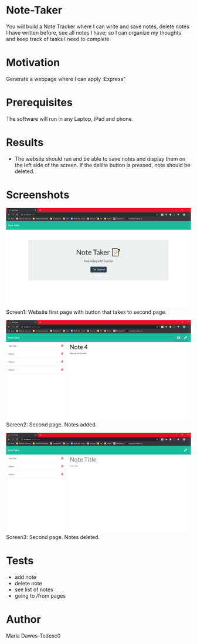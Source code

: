 # Note-Taker
You will build a Note Tracker where I can write and save notes, delete notes I have written before, see all notes I have; so I can organize my thoughts and keep track of tasks I need to complete

# Motivation
Generate a webpage where I can apply :Express"

# Prerequisites
The software will run in any Laptop, iPad and phone.

# Results 
* The website should run and be able to save notes and display them on the left side of the screen. If the delilte button is pressed, note should be deleted.

# Screenshots

![alt text](./pageone.png "Page 1")
Screen1: Website first page with button that takes to second page.

![alt text](./notesadded.png "Notes Added")
Screen2: Second page. Notes added.

![alt text](./notesdeleted.png "Notes Deleted")
Screen3: Second page. Notes deleted.


# Tests 
* add note
* delete note 
* see list of notes
* going to /from pages  

# Author
Maria Dawes-Tedesc0



